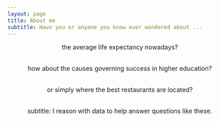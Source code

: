 ```yaml
---
layout: page
title: About me
subtitle: Have you or anyone you know ever wondered about ...
---
```


<center>

the average life expectancy nowadays? <br><br>

how about the causes governing success in higher education? <br><br>

or simply where the best restaurants are located? <br><br>

subtitle: I reason with data to help answer questions like these.

</center>

